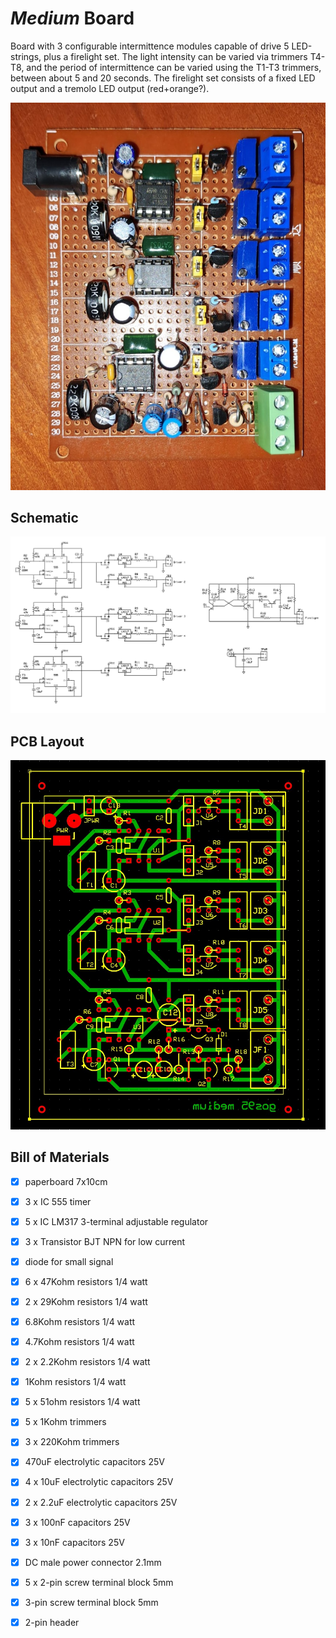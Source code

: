 # *Medium* Board
Board with 3 configurable intermittence modules capable of drive 5 LED-strings, plus a firelight set.
The light intensity can be varied via trimmers T4-T8,
and the period of intermittence can be varied using the T1-T3 trimmers, between about 5 and 20 seconds. 
The firelight set consists of a fixed LED output and a tremolo LED output (red+orange?).

![board-built](medium-board_built.jpg)


## Schematic
![board-schematic](medium-board_sch.jpg)


## PCB Layout
![board-pcb](medium-board_pcb.jpg)


## Bill of Materials
- [x] paperboard 7x10cm
- [x] 3 x IC 555 timer
- [x] 5 x IC LM317 3-terminal adjustable regulator
- [x] 3 x Transistor BJT NPN for low current
- [x] diode for small signal
- [x] 6 x 47Kohm resistors 1/4 watt
- [x] 2 x 29Kohm resistors 1/4 watt
- [x] 6.8Kohm resistors 1/4 watt
- [x] 4.7Kohm resistors 1/4 watt
- [x] 2 x 2.2Kohm resistors 1/4 watt
- [x] 1Kohm resistors 1/4 watt
- [x] 5 x 51ohm resistors 1/4 watt
- [x] 5 x 1Kohm trimmers
- [x] 3 x 220Kohm trimmers
- [x] 470uF electrolytic capacitors 25V
- [x] 4 x 10uF electrolytic capacitors 25V
- [x] 2 x 2.2uF electrolytic capacitors 25V
- [x] 3 x 100nF capacitors 25V
- [x] 3 x 10nF capacitors 25V
- [x] DC male power connector 2.1mm
- [x] 5 x 2-pin screw terminal block 5mm
- [x] 3-pin screw terminal block 5mm
- [x] 2-pin header

